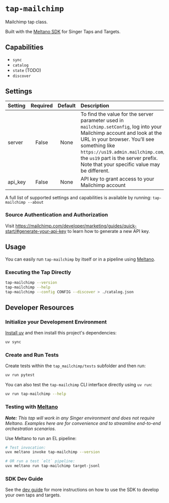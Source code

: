 # `tap-mailchimp`

Mailchimp tap class.

Built with the [Meltano SDK](https://sdk.meltano.com) for Singer Taps and Targets.

## Capabilities

* `sync`
* `catalog`
* `state` (TODO)
* `discover`

## Settings

| Setting| Required | Default | Description |
|:-------|:--------:|:-------:|:------------|
| server | False    | None    | To find the value for the server parameter used in `mailchimp.setConfig`, log into your Mailchimp account and look at the URL in your browser. You’ll see something like `https://us19.admin.mailchimp.com/`; the `us19` part is the server prefix. Note that your specific value may be different. |
| api_key| False    | None    | API key to grant access to your Mailchimp account |

A full list of supported settings and capabilities is available by running: `tap-mailchimp --about`

### Source Authentication and Authorization

Visit https://mailchimp.com/developer/marketing/guides/quick-start/#generate-your-api-key to learn how to generate a new API key.

## Usage

You can easily run `tap-mailchimp` by itself or in a pipeline using [Meltano](https://meltano.com/).

### Executing the Tap Directly

```bash
tap-mailchimp --version
tap-mailchimp --help
tap-mailchimp --config CONFIG --discover > ./catalog.json
```

## Developer Resources

### Initialize your Development Environment

[Install uv](https://docs.astral.sh/uv/getting-started/installation/) and then install this project's dependencies:

```bash
uv sync
```

### Create and Run Tests

Create tests within the `tap_mailchimp/tests` subfolder and then run:

```bash
uv run pytest
```

You can also test the `tap-mailchimp` CLI interface directly using `uv run`:

```bash
uv run tap-mailchimp --help
```

### Testing with [Meltano](https://www.meltano.com)

_**Note:** This tap will work in any Singer environment and does not require Meltano.
Examples here are for convenience and to streamline end-to-end orchestration scenarios._

Use Meltano to run an EL pipeline:

```bash
# Test invocation:
uvx meltano invoke tap-mailchimp --version

# OR run a test `elt` pipeline:
uvx meltano run tap-mailchimp target-jsonl
```

### SDK Dev Guide

See the [dev guide](https://sdk.meltano.com/en/latest/dev_guide.html) for more instructions on how to use the SDK to
develop your own taps and targets.
